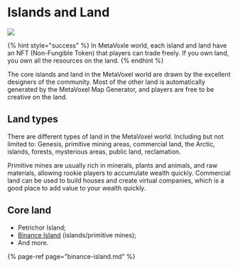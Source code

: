 # Islands and Land

![](https://img.snowcrash.finance/site/docs-snowcrash-finance/MetaVoxel-PAA.016.jpeg)

{% hint style="success" %}
In MetaVoxle world, each island and land have an NFT \(Non-Fungible Token\) that players can trade freely. If you own land, you own all the resources on the land.
{% endhint %}

The core islands and land in the MetaVoxel world are drawn by the excellent designers of the community. Most of the other land is automatically generated by the MetaVoxel Map Generator, and players are free to be creative on the land.

## Land types

There are different types of land in the MetaVoxel world. Including but not limited to: Genesis, primitive mining areas, commercial land, the Arctic, islands, forests, mysterious areas, public land, reclamation.

Primitive mines are usually rich in minerals, plants and animals, and raw materials, allowing rookie players to accumulate wealth quickly. Commercial land can be used to build houses and create virtual companies, which is a good place to add value to your wealth quickly.

## Core land

* Petrichor Island;
* [Binance Island](https://docs.snowcrash.finance/gameplay/islands-and-land/binance-island) \(islands/primitive mines\);
* And more.

{% page-ref page="binance-island.md" %}

